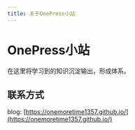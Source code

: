 ```yaml
---
title: 关于OnePress小站
---
```


# OnePress小站

在这里将学习到的知识沉淀输出，形成体系。
## 联系方式

blog: [https://onemoretime1357.github.io/](https://onemoretime1357.github.io/)